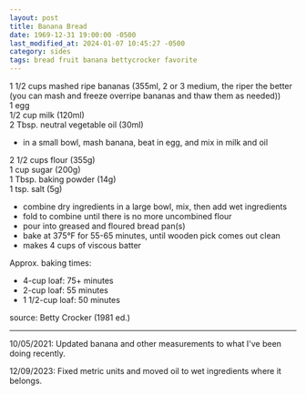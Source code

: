 ```yaml
---
layout: post
title: Banana Bread
date: 1969-12-31 19:00:00 -0500
last_modified_at: 2024-01-07 10:45:27 -0500
category: sides
tags: bread fruit banana bettycrocker favorite
---
```

1 1/2 cups mashed ripe bananas (355ml, 2 or 3 medium, the riper the better (you can mash and freeze overripe bananas and thaw them as needed))  
1 egg  
1/2 cup milk (120ml)  
2 Tbsp. neutral vegetable oil (30ml)  
* in a small bowl, mash banana, beat in egg, and mix in milk and oil

2 1/2 cups flour (355g)  
1 cup sugar (200g)  
1 Tbsp. baking powder (14g)  
1 tsp. salt (5g)  
* combine dry ingredients in a large bowl, mix, then add wet ingredients
* fold to combine until there is no more uncombined flour
* pour into greased and floured bread pan(s)
* bake at 375°F for 55-65 minutes, until wooden pick comes out clean
* makes 4 cups of viscous batter

Approx. baking times:
* 4-cup loaf: 75+ minutes
* 2-cup loaf: 55 minutes
* 1 1/2-cup loaf: 50 minutes

source: Betty Crocker (1981 ed.)

---

10/05/2021: Updated banana and other measurements to what I've been doing recently.

12/09/2023: Fixed metric units and moved oil to wet ingredients where it belongs.
